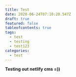 ```yaml
---
title: Test
date: 2020-06-24T07:10:20.547Z
draft: true
featured: false
tableofcontents: true
tags:
  - test
  - testing
  - test123
categories:
  - test
---
```

**Testing out netlify cms =))**